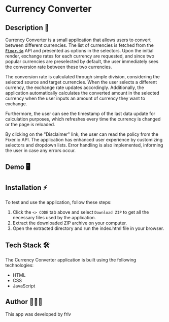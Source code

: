 # Currency Converter

## Description 📑

Currency Converter is a small application that allows users to convert between different currencies.
The list of currencies is fetched from the [<b>`Fixer.io`</b>](https://www.fixer.io) API and
presented as options in the selectors. Upon the initial render, exchange rates for each currency are
requested, and since two popular currencies are preselected by default, the user immediately sees
the conversion rate between these two currencies.

The conversion rate is calculated through simple division, considering the selected source and
target currencies. When the user selects a different currency, the exchange rate updates
accordingly. Additionally, the application automatically calculates the converted amount in the
selected currency when the user inputs an amount of currency they want to exchange.

Furthermore, the user can see the timestamp of the last data update for calculation purposes, which
refreshes every time the currency is changed or the page is reloaded.

By clicking on the "Disclaimer" link, the user can read the policy from the Fixer.io API. The
application has enhanced user experience by customizing selectors and dropdown lists. Error handling
is also implemented, informing the user in case any errors occur.

## Demo 🖥

<!-- ![Demo](https://raw.githubusercontent.com/vadymfrlv/storage/main/demos/cyrrencyConverter/currencyConverter-demo.gif) -->

## Installation ⚡️

To test and use the application, follow these steps:

1. Click the `<> CODE` tab above and select `Download ZIP` to get all the necessary files used by
   the application.
2. Extract the downloaded ZIP archive on your computer.
3. Open the extracted directory and run the index.html file in your browser.

## Tech Stack 🛠

The Currency Converter application is built using the following technologies:

- HTML
- CSS
- JavaScript

## Author 👨🏻‍💻

This app was developed by frlv
